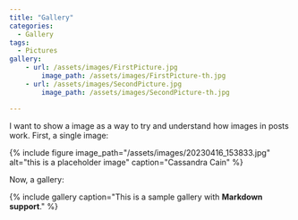 ```yaml
---
title: "Gallery"
categories:
  - Gallery
tags:
  - Pictures
gallery:
    - url: /assets/images/FirstPicture.jpg
        image_path: /assets/images/FirstPicture-th.jpg
    - url: /assets/images/SecondPicture.jpg
        image_path: /assets/images/SecondPicture-th.jpg

---
```


I want to show a image as a way to try and understand how images in posts work. First, a single image:


{% include figure image_path="/assets/images/20230416_153833.jpg" alt="this is a placeholder image" caption="Cassandra Cain" %}

Now, a gallery:

{% include gallery caption="This is a sample gallery with **Markdown support**." %}

